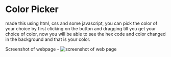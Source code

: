 # Color Picker 
made this using html, css and some javascript, you can pick the color of your choice by first clicking on the button and dragging till you get your choice of color, now you will be able to see the hex code and color changed in the background and that is your color.

Screenshot of webpage - 
![screenshot of web page ](https://user-images.githubusercontent.com/74638335/183674284-e17f4295-d1d1-47c3-8291-0259d94352c2.png)
